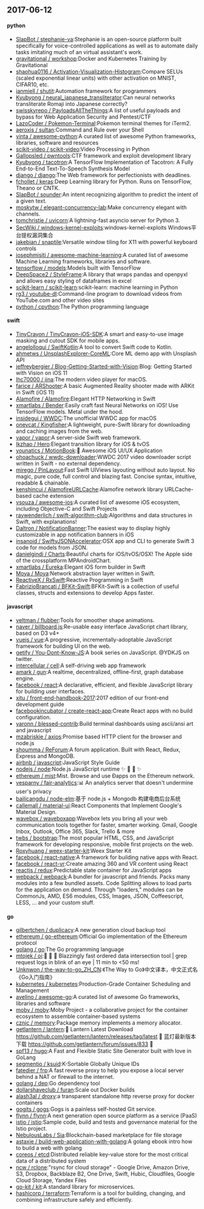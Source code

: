 ## 2017-06-12

#### python
* [SlapBot / stephanie-va](https://github.com/SlapBot/stephanie-va):Stephanie is an open-source platform built specifically for voice-controlled applications as well as to automate daily tasks imitating much of an virtual assistant's work.
* [gravitational / workshop](https://github.com/gravitational/workshop):Docker and Kubernetes Training by Gravitational
* [shaohua0116 / Activation-Visualization-Histogram](https://github.com/shaohua0116/Activation-Visualization-Histogram):Compare SELUs (scaled exponential linear units) with other activation on MNIST, CIFAR10, etc.
* [ianmiell / shutit](https://github.com/ianmiell/shutit):Automation framework for programmers
* [Kyubyong / neural_japanese_transliterator](https://github.com/Kyubyong/neural_japanese_transliterator):Can neural networks transliterate Romaji into Japanese correctly?
* [swisskyrepo / PayloadsAllTheThings](https://github.com/swisskyrepo/PayloadsAllTheThings):A list of useful payloads and bypass for Web Application Security and Pentest/CTF
* [LazoCoder / Pokemon-Terminal](https://github.com/LazoCoder/Pokemon-Terminal):Pokemon terminal themes for iTerm2.
* [aeroxis / sultan](https://github.com/aeroxis/sultan):Command and Rule over your Shell
* [vinta / awesome-python](https://github.com/vinta/awesome-python):A curated list of awesome Python frameworks, libraries, software and resources
* [scikit-video / scikit-video](https://github.com/scikit-video/scikit-video):Video Processing in Python
* [Gallopsled / pwntools](https://github.com/Gallopsled/pwntools):CTF framework and exploit development library
* [Kyubyong / tacotron](https://github.com/Kyubyong/tacotron):A TensorFlow Implementation of Tacotron: A Fully End-to-End Text-To-Speech Synthesis Model
* [django / django](https://github.com/django/django):The Web framework for perfectionists with deadlines.
* [fchollet / keras](https://github.com/fchollet/keras):Deep Learning library for Python. Runs on TensorFlow, Theano or CNTK.
* [SlapBot / sounder](https://github.com/SlapBot/sounder):An intent recognizing algorithm to predict the intent of a given text.
* [moskytw / elegant-concurrency-lab](https://github.com/moskytw/elegant-concurrency-lab):Make concurrency elegant with channels.
* [tomchristie / uvicorn](https://github.com/tomchristie/uvicorn):A lightning-fast asyncio server for Python 3.
* [SecWiki / windows-kernel-exploits](https://github.com/SecWiki/windows-kernel-exploits):windows-kernel-exploits Windows平台提权漏洞集合
* [jakebian / snaptile](https://github.com/jakebian/snaptile):Versatile window tiling for X11 with powerful keyboard controls
* [josephmisiti / awesome-machine-learning](https://github.com/josephmisiti/awesome-machine-learning):A curated list of awesome Machine Learning frameworks, libraries and software.
* [tensorflow / models](https://github.com/tensorflow/models):Models built with TensorFlow
* [DeepSpace2 / StyleFrame](https://github.com/DeepSpace2/StyleFrame):A library that wraps pandas and openpyxl and allows easy styling of dataframes in excel
* [scikit-learn / scikit-learn](https://github.com/scikit-learn/scikit-learn):scikit-learn: machine learning in Python
* [rg3 / youtube-dl](https://github.com/rg3/youtube-dl):Command-line program to download videos from YouTube.com and other video sites
* [python / cpython](https://github.com/python/cpython):The Python programming language

#### swift
* [TinyCrayon / TinyCrayon-iOS-SDK](https://github.com/TinyCrayon/TinyCrayon-iOS-SDK):A smart and easy-to-use image masking and cutout SDK for mobile apps.
* [angelolloqui / SwiftKotlin](https://github.com/angelolloqui/SwiftKotlin):A tool to convert Swift code to Kotlin.
* [ahmetws / UnsplashExplorer-CoreML](https://github.com/ahmetws/UnsplashExplorer-CoreML):Core ML demo app with Unsplash API
* [jeffreybergier / Blog-Getting-Started-with-Vision](https://github.com/jeffreybergier/Blog-Getting-Started-with-Vision):Blog: Getting Started with Vision on iOS 11
* [lhc70000 / iina](https://github.com/lhc70000/iina):The modern video player for macOS.
* [farice / ARShooter](https://github.com/farice/ARShooter):A basic Augmented Reality shooter made with ARKit in Swift (iOS 11)
* [Alamofire / Alamofire](https://github.com/Alamofire/Alamofire):Elegant HTTP Networking in Swift
* [xmartlabs / Bender](https://github.com/xmartlabs/Bender):Easily craft fast Neural Networks on iOS! Use TensorFlow models. Metal under the hood.
* [insidegui / WWDC](https://github.com/insidegui/WWDC):The unofficial WWDC app for macOS
* [onevcat / Kingfisher](https://github.com/onevcat/Kingfisher):A lightweight, pure-Swift library for downloading and caching images from the web.
* [vapor / vapor](https://github.com/vapor/vapor):A server-side Swift web framework.
* [lkzhao / Hero](https://github.com/lkzhao/Hero):Elegant transition library for iOS & tvOS
* [younatics / MotionBook](https://github.com/younatics/MotionBook):📖 Awesome iOS UI/UX Application
* [ohoachuck / wwdc-downloader](https://github.com/ohoachuck/wwdc-downloader):WWDC 2017 video downloader script written in Swift - no external dependency.
* [mirego / PinLayout](https://github.com/mirego/PinLayout):Fast Swift UIViews layouting without auto layout. No magic, pure code, full control and blazing fast. Concise syntax, intuitive, readable & chainable.
* [kenshincui / AlamofireURLCache](https://github.com/kenshincui/AlamofireURLCache):Alamofire network library URLCache-based cache extension
* [vsouza / awesome-ios](https://github.com/vsouza/awesome-ios):A curated list of awesome iOS ecosystem, including Objective-C and Swift Projects
* [raywenderlich / swift-algorithm-club](https://github.com/raywenderlich/swift-algorithm-club):Algorithms and data structures in Swift, with explanations!
* [Daltron / NotificationBanner](https://github.com/Daltron/NotificationBanner):The easiest way to display highly customizable in app notification banners in iOS
* [insanoid / SwiftyJSONAccelerator](https://github.com/insanoid/SwiftyJSONAccelerator):OSX app and CLI to generate Swift 3 code for models from JSON.
* [danielgindi / Charts](https://github.com/danielgindi/Charts):Beautiful charts for iOS/tvOS/OSX! The Apple side of the crossplatform MPAndroidChart.
* [xmartlabs / Eureka](https://github.com/xmartlabs/Eureka):Elegant iOS form builder in Swift
* [Moya / Moya](https://github.com/Moya/Moya):Network abstraction layer written in Swift.
* [ReactiveX / RxSwift](https://github.com/ReactiveX/RxSwift):Reactive Programming in Swift
* [FabrizioBrancati / BFKit-Swift](https://github.com/FabrizioBrancati/BFKit-Swift):BFKit-Swift is a collection of useful classes, structs and extensions to develop Apps faster.

#### javascript
* [veltman / flubber](https://github.com/veltman/flubber):Tools for smoother shape animations.
* [naver / billboard.js](https://github.com/naver/billboard.js):Re-usable easy interface JavaScript chart library, based on D3 v4+
* [vuejs / vue](https://github.com/vuejs/vue):A progressive, incrementally-adoptable JavaScript framework for building UI on the web.
* [getify / You-Dont-Know-JS](https://github.com/getify/You-Dont-Know-JS):A book series on JavaScript. @YDKJS on twitter.
* [intercellular / cell](https://github.com/intercellular/cell):A self-driving web app framework
* [amark / gun](https://github.com/amark/gun):A realtime, decentralized, offline-first, graph database engine.
* [facebook / react](https://github.com/facebook/react):A declarative, efficient, and flexible JavaScript library for building user interfaces.
* [xitu / front-end-handbook-2017](https://github.com/xitu/front-end-handbook-2017):2017 edition of our front-end development guide
* [facebookincubator / create-react-app](https://github.com/facebookincubator/create-react-app):Create React apps with no build configuration.
* [yaronn / blessed-contrib](https://github.com/yaronn/blessed-contrib):Build terminal dashboards using ascii/ansi art and javascript
* [mzabriskie / axios](https://github.com/mzabriskie/axios):Promise based HTTP client for the browser and node.js
* [shoumma / ReForum](https://github.com/shoumma/ReForum):A forum application. Built with React, Redux, Express and MongoDB.
* [airbnb / javascript](https://github.com/airbnb/javascript):JavaScript Style Guide
* [nodejs / node](https://github.com/nodejs/node):Node.js JavaScript runtime ✨ 🐢 🚀 ✨
* [ethereum / mist](https://github.com/ethereum/mist):Mist. Browse and use Ðapps on the Ethereum network.
* [vesparny / fair-analytics](https://github.com/vesparny/fair-analytics):📊 An analytics server that doesn't undermine user's privacy
* [bailicangdu / node-elm](https://github.com/bailicangdu/node-elm):基于 node.js + Mongodb 构建电商后台系统
* [callemall / material-ui](https://github.com/callemall/material-ui):React Components that Implement Google's Material Design.
* [wavebox / waveboxapp](https://github.com/wavebox/waveboxapp):Wavebox lets you bring all your web communication tools together for faster, smarter working. Gmail, Google Inbox, Outlook, Office 365, Slack, Trello & more
* [twbs / bootstrap](https://github.com/twbs/bootstrap):The most popular HTML, CSS, and JavaScript framework for developing responsive, mobile first projects on the web.
* [Roxyhuang / weex-starter-kit](https://github.com/Roxyhuang/weex-starter-kit):Weex Starter Kit
* [facebook / react-native](https://github.com/facebook/react-native):A framework for building native apps with React.
* [facebook / react-vr](https://github.com/facebook/react-vr):Create amazing 360 and VR content using React
* [reactjs / redux](https://github.com/reactjs/redux):Predictable state container for JavaScript apps
* [webpack / webpack](https://github.com/webpack/webpack):A bundler for javascript and friends. Packs many modules into a few bundled assets. Code Splitting allows to load parts for the application on demand. Through "loaders," modules can be CommonJs, AMD, ES6 modules, CSS, Images, JSON, Coffeescript, LESS, ... and your custom stuff.

#### go
* [gilbertchen / duplicacy](https://github.com/gilbertchen/duplicacy):A new generation cloud backup tool
* [ethereum / go-ethereum](https://github.com/ethereum/go-ethereum):Official Go implementation of the Ethereum protocol
* [golang / go](https://github.com/golang/go):The Go programming language
* [mtojek / oi](https://github.com/mtojek/oi):🚀 🚀 🚀 Blazzingly fast ordered data intersection tool | grep request logs in blink of an eye | 11 min to <50 ms!
* [Unknwon / the-way-to-go_ZH_CN](https://github.com/Unknwon/the-way-to-go_ZH_CN):《The Way to Go》中文译本，中文正式名《Go入门指南》
* [kubernetes / kubernetes](https://github.com/kubernetes/kubernetes):Production-Grade Container Scheduling and Management
* [avelino / awesome-go](https://github.com/avelino/awesome-go):A curated list of awesome Go frameworks, libraries and software
* [moby / moby](https://github.com/moby/moby):Moby Project - a collaborative project for the container ecosystem to assemble container-based systems
* [cznic / memory](https://github.com/cznic/memory):Package memory implements a memory allocator.
* [getlantern / lantern](https://github.com/getlantern/lantern):🔴 Lantern Latest Download https://github.com/getlantern/lantern/releases/tag/latest 🔴 蓝灯最新版本下载 https://github.com/getlantern/forum/issues/833 🔴
* [spf13 / hugo](https://github.com/spf13/hugo):A Fast and Flexible Static Site Generator built with love in GoLang
* [segmentio / ksuid](https://github.com/segmentio/ksuid):K-Sortable Globally Unique IDs
* [fatedier / frp](https://github.com/fatedier/frp):A fast reverse proxy to help you expose a local server behind a NAT or firewall to the internet.
* [golang / dep](https://github.com/golang/dep):Go dependency tool
* [dollarshaveclub / furan](https://github.com/dollarshaveclub/furan):Scale out Docker builds
* [alash3al / droxy](https://github.com/alash3al/droxy):a transparent standalone http reverse proxy for docker containers
* [gogits / gogs](https://github.com/gogits/gogs):Gogs is a painless self-hosted Git service.
* [flynn / flynn](https://github.com/flynn/flynn):A next generation open source platform as a service (PaaS)
* [istio / istio](https://github.com/istio/istio):Sample code, build and tests and governance material for the Istio project.
* [NebulousLabs / Sia](https://github.com/NebulousLabs/Sia):Blockchain-based marketplace for file storage
* [astaxie / build-web-application-with-golang](https://github.com/astaxie/build-web-application-with-golang):A golang ebook intro how to build a web with golang
* [coreos / etcd](https://github.com/coreos/etcd):Distributed reliable key-value store for the most critical data of a distributed system
* [ncw / rclone](https://github.com/ncw/rclone):"rsync for cloud storage" - Google Drive, Amazon Drive, S3, Dropbox, Backblaze B2, One Drive, Swift, Hubic, Cloudfiles, Google Cloud Storage, Yandex Files
* [go-kit / kit](https://github.com/go-kit/kit):A standard library for microservices.
* [hashicorp / terraform](https://github.com/hashicorp/terraform):Terraform is a tool for building, changing, and combining infrastructure safely and efficiently.
